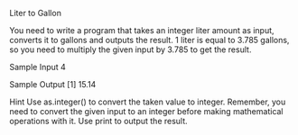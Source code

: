 Liter to Gallon

You need to write a program that takes an integer liter amount as input, converts it to gallons and outputs the result.
1 liter is equal to 3.785 gallons, so you need to multiply the given input by 3.785 to get the result.

Sample Input
4

Sample Output
[1] 15.14

Hint
Use as.integer() to convert the taken value to integer.
Remember, you need to convert the given input to an integer before making mathematical operations with it.
Use print to output the result.
